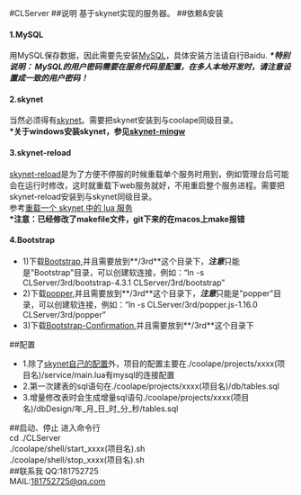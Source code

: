 #CLServer
##说明
基于skynet实现的服务器。
##依赖&安装
#### 1.MySQL
用MySQL保存数据，因此需要先安装[MySQL](https://dev.mysql.com/downloads/)，具体安装方法请自行Baidu.
 ***\*特别说明： MySQL的用户密码需要在服务代码里配置，在多人本地开发时，请注意设置成一致的用户密码！***
 
#### 2.skynet
当然必须得有[skynet](https://github.com/cloudwu/skynet)。需要把skynet安装到与coolape同级目录。  
**\*关于windows安装skynet，参见[skynet-mingw](https://github.com/dpull/skynet-mingw)**

#### 3.skynet-reload
[skynet-reload](https://github.com/cloudwu/skynet-reload)是为了方便不停服的时候重载单个服务时用到，例如管理台后可能会在运行时修改，这时就重载下web服务就好，不用重启整个服务进程。需要把skynet-reload安装到与skynet同级目录。  
参考[重载一个 skynet 中的 lua 服务](https://blog.codingnow.com/2016/03/skynet_reload.html)  
**\*注意：已经修改了makefile文件，git下来的在macos上make报错**

#### 4.Bootstrap
- 1)下载[Bootstrap](https://getbootstrap.com/),并且需要放到**/3rd**这个目录下，***注意***只能是"Bootstrap"目录，可以创建软连接，例如：“ln -s CLServer/3rd/bootstrap-4.3.1 CLServer/3rd/bootstrap”
- 2)下载[popper](https://github.com/FezVrasta/popper.js/releases),并且需要放到**/3rd**这个目录下，***注意***只能是"popper"目录，可以创建软连接，例如：“ln -s CLServer/3rd/popper.js-1.16.0 CLServer/3rd/popper”
- 3)下载[Bootstrap-Confirmation](https://github.com/ethaizone/Bootstrap-Confirmation),并且需要放到**/3rd**这个目录下  

##配置
- 1.除了[skynet自己的配置](https://github.com/cloudwu/skynet/wiki/Config)外，项目的配置主要在./coolape/projects/xxxx(项目名)/service/main.lua有mysql的连接配置
- 2.第一次建表的sql语句在./coolape/projects/xxxx(项目名)/db/tables.sql
- 3.增量修改表时会生成增量sql语句./coolape/projects/xxxx(项目名)/dbDesign/年_月_日_时_分_秒/tables.sql

##启动、停止
进入命令行  
cd ./CLServer  
./coolape/shell/start_xxxx(项目名).sh  
./coolape/shell/stop_xxxx(项目名).sh  
##联系我
QQ:181752725  
MAIL:181752725@qq.com  